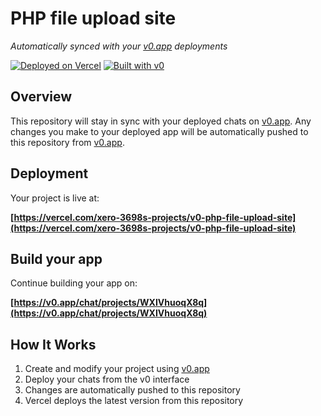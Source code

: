 # PHP file upload site

*Automatically synced with your [v0.app](https://v0.app) deployments*

[![Deployed on Vercel](https://img.shields.io/badge/Deployed%20on-Vercel-black?style=for-the-badge&logo=vercel)](https://vercel.com/xero-3698s-projects/v0-php-file-upload-site)
[![Built with v0](https://img.shields.io/badge/Built%20with-v0.app-black?style=for-the-badge)](https://v0.app/chat/projects/WXIVhuoqX8q)

## Overview

This repository will stay in sync with your deployed chats on [v0.app](https://v0.app).
Any changes you make to your deployed app will be automatically pushed to this repository from [v0.app](https://v0.app).

## Deployment

Your project is live at:

**[https://vercel.com/xero-3698s-projects/v0-php-file-upload-site](https://vercel.com/xero-3698s-projects/v0-php-file-upload-site)**

## Build your app

Continue building your app on:

**[https://v0.app/chat/projects/WXIVhuoqX8q](https://v0.app/chat/projects/WXIVhuoqX8q)**

## How It Works

1. Create and modify your project using [v0.app](https://v0.app)
2. Deploy your chats from the v0 interface
3. Changes are automatically pushed to this repository
4. Vercel deploys the latest version from this repository